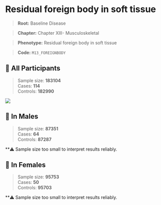 # Residual foreign body in soft tissue

> **Root:** Baseline Disease  

> **Chapter:** Chapter XIII- Musculoskeletal  

> **Phenotype:** Residual foreign body in soft tissue  

> **Code:** `M13_FOREIGNBODY`

## 🧪 All Participants  
> Sample size: **183104**  
> Cases: **114**  
> Controls: **182990**
<img src="/Disease/Figures/ALL/Incidence/M13_FOREIGNBODY.png"/>
<CsvTable src="/public/Disease/Data/ALL/Incidence/COX_M13_FOREIGNBODY.csv" label="🔍 View full results" />

## 👨 In Males  
> Sample size: **87351**  
> Cases: **64**  
> Controls: **87287**

**⚠️ Sample size too small to interpret results reliably.


## 👩 In Females  
> Sample size: **95753**  
> Cases: **50**  
> Controls: **95703**

**⚠️ Sample size too small to interpret results reliably.

